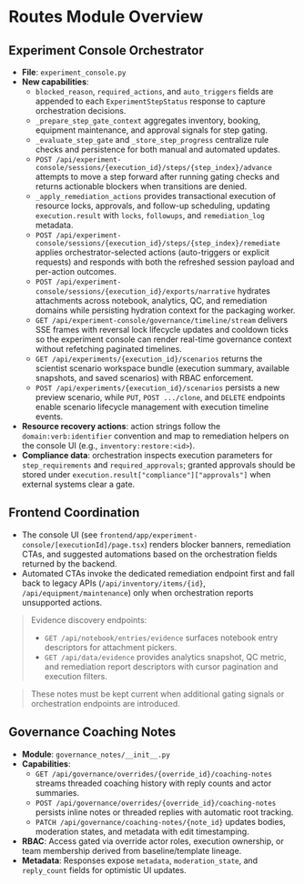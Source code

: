 # Routes Module Overview

## Experiment Console Orchestrator
- **File**: `experiment_console.py`
- **New capabilities**:
  - `blocked_reason`, `required_actions`, and `auto_triggers` fields are appended to each `ExperimentStepStatus` response to capture orchestration decisions.
  - `_prepare_step_gate_context` aggregates inventory, booking, equipment maintenance, and approval signals for step gating.
  - `_evaluate_step_gate` and `_store_step_progress` centralize rule checks and persistence for both manual and automated updates.
  - `POST /api/experiment-console/sessions/{execution_id}/steps/{step_index}/advance` attempts to move a step forward after running gating checks and returns actionable blockers when transitions are denied.
  - `_apply_remediation_actions` provides transactional execution of resource locks, approvals, and follow-up scheduling, updating `execution.result` with `locks`, `followups`, and `remediation_log` metadata.
  - `POST /api/experiment-console/sessions/{execution_id}/steps/{step_index}/remediate` applies orchestrator-selected actions (auto-triggers or explicit requests) and responds with both the refreshed session payload and per-action outcomes.
  - `POST /api/experiment-console/sessions/{execution_id}/exports/narrative` hydrates attachments across notebook, analytics, QC, and remediation domains while persisting hydration context for the packaging worker.
  - `GET /api/experiment-console/governance/timeline/stream` delivers SSE frames with reversal lock lifecycle updates and cooldown ticks so the experiment console can render real-time governance context without refetching paginated timelines.
  - `GET /api/experiments/{execution_id}/scenarios` returns the scientist scenario workspace bundle (execution summary, available snapshots, and saved scenarios) with RBAC enforcement.
  - `POST /api/experiments/{execution_id}/scenarios` persists a new preview scenario, while `PUT`, `POST .../clone`, and `DELETE` endpoints enable scenario lifecycle management with execution timeline events.
- **Resource recovery actions**: action strings follow the `domain:verb:identifier` convention and map to remediation helpers on the console UI (e.g., `inventory:restore:<id>`).
- **Compliance data**: orchestration inspects execution parameters for `step_requirements` and `required_approvals`; granted approvals should be stored under `execution.result["compliance"]["approvals"]` when external systems clear a gate.

## Frontend Coordination
- The console UI (see `frontend/app/experiment-console/[executionId]/page.tsx`) renders blocker banners, remediation CTAs, and suggested automations based on the orchestration fields returned by the backend.
- Automated CTAs invoke the dedicated remediation endpoint first and fall back to legacy APIs (`/api/inventory/items/{id}`, `/api/equipment/maintenance`) only when orchestration reports unsupported actions.

> Evidence discovery endpoints:
> - `GET /api/notebook/entries/evidence` surfaces notebook entry descriptors for attachment pickers.
> - `GET /api/data/evidence` provides analytics snapshot, QC metric, and remediation report descriptors with cursor pagination and execution filters.

> These notes must be kept current when additional gating signals or orchestration endpoints are introduced.

## Governance Coaching Notes
- **Module**: `governance_notes/__init__.py`
- **Capabilities**:
  - `GET /api/governance/overrides/{override_id}/coaching-notes` streams threaded coaching history with reply counts and actor summaries.
  - `POST /api/governance/overrides/{override_id}/coaching-notes` persists inline notes or threaded replies with automatic root tracking.
  - `PATCH /api/governance/coaching-notes/{note_id}` updates bodies, moderation states, and metadata with edit timestamping.
- **RBAC**: Access gated via override actor roles, execution ownership, or team membership derived from baseline/template lineage.
- **Metadata**: Responses expose `metadata`, `moderation_state`, and `reply_count` fields for optimistic UI updates.

